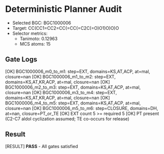 # Deterministic Planner Audit

- Selected BGC: BGC1000006
- Target: CC(CC1=CC2=CC(=CC(=C2C(=O)O1)O)O)O
- Selector metrics:
  - Tanimoto: 0.12963
  - MCS atoms: 15

## Gate Logs

[OK] BGC1000006_m0_to_m1: step=EXT, domains=KS,AT,ACP, at=mal, closure=nan
[OK] BGC1000006_m1_to_m2: step=EXT, domains=KS,AT,KR,ACP, at=mal, closure=nan
[OK] BGC1000006_m2_to_m3: step=EXT, domains=KS,AT,ACP, at=mal, closure=nan
[OK] BGC1000006_m3_to_m4: step=EXT, domains=KS,AT,KR,ACP, at=mal, closure=nan
[OK] BGC1000006_m4_to_m5: step=EXT, domains=KS,AT,ACP, at=mal, closure=nan
[OK] BGC1000006_m5_to_m6: step=CLOSURE, domains=DH, at=nan, closure=PT_or_TE
[OK] EXT count 5 >= required 5
[OK] PT present (C2-C7 aldol cyclization assumed; TE co-occurs for release)

## Result

[RESULT] **PASS** - All gates satisfied
